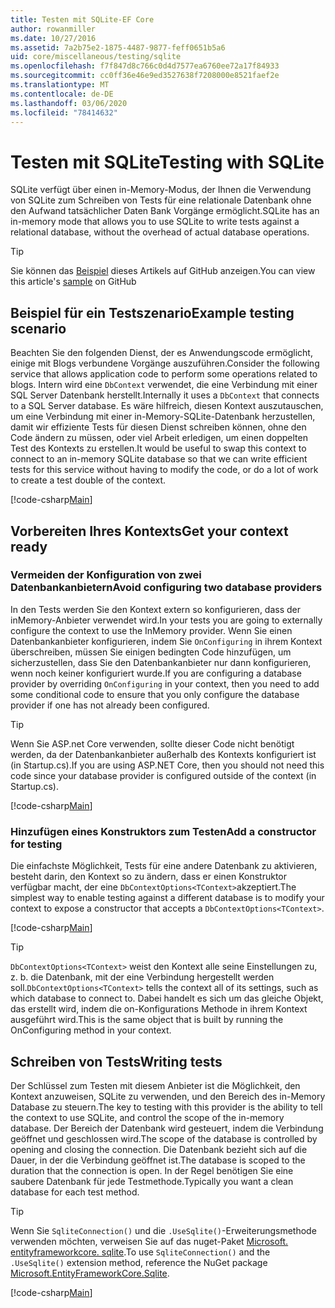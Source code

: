 ```yaml
---
title: Testen mit SQLite-EF Core
author: rowanmiller
ms.date: 10/27/2016
ms.assetid: 7a2b75e2-1875-4487-9877-feff0651b5a6
uid: core/miscellaneous/testing/sqlite
ms.openlocfilehash: f7f847d8c766c0d4d7577ea6760ee72a17f84933
ms.sourcegitcommit: cc0ff36e46e9ed3527638f7208000e8521faef2e
ms.translationtype: MT
ms.contentlocale: de-DE
ms.lasthandoff: 03/06/2020
ms.locfileid: "78414632"
---
```

# <a name="testing-with-sqlite"></a><span data-ttu-id="58ceb-102">Testen mit SQLite</span><span class="sxs-lookup"><span data-stu-id="58ceb-102">Testing with SQLite</span></span>

<span data-ttu-id="58ceb-103">SQLite verfügt über einen in-Memory-Modus, der Ihnen die Verwendung von SQLite zum Schreiben von Tests für eine relationale Datenbank ohne den Aufwand tatsächlicher Daten Bank Vorgänge ermöglicht.</span><span class="sxs-lookup"><span data-stu-id="58ceb-103">SQLite has an in-memory mode that allows you to use SQLite to write tests against a relational database, without the overhead of actual database operations.</span></span>

> [!TIP]  
> <span data-ttu-id="58ceb-104">Sie können das [Beispiel](https://github.com/dotnet/EntityFramework.Docs/tree/master/samples/core/Miscellaneous/Testing) dieses Artikels auf GitHub anzeigen.</span><span class="sxs-lookup"><span data-stu-id="58ceb-104">You can view this article's [sample](https://github.com/dotnet/EntityFramework.Docs/tree/master/samples/core/Miscellaneous/Testing) on GitHub</span></span>

## <a name="example-testing-scenario"></a><span data-ttu-id="58ceb-105">Beispiel für ein Testszenario</span><span class="sxs-lookup"><span data-stu-id="58ceb-105">Example testing scenario</span></span>

<span data-ttu-id="58ceb-106">Beachten Sie den folgenden Dienst, der es Anwendungscode ermöglicht, einige mit Blogs verbundene Vorgänge auszuführen.</span><span class="sxs-lookup"><span data-stu-id="58ceb-106">Consider the following service that allows application code to perform some operations related to blogs.</span></span> <span data-ttu-id="58ceb-107">Intern wird eine `DbContext` verwendet, die eine Verbindung mit einer SQL Server Datenbank herstellt.</span><span class="sxs-lookup"><span data-stu-id="58ceb-107">Internally it uses a `DbContext` that connects to a SQL Server database.</span></span> <span data-ttu-id="58ceb-108">Es wäre hilfreich, diesen Kontext auszutauschen, um eine Verbindung mit einer in-Memory-SQLite-Datenbank herzustellen, damit wir effiziente Tests für diesen Dienst schreiben können, ohne den Code ändern zu müssen, oder viel Arbeit erledigen, um einen doppelten Test des Kontexts zu erstellen.</span><span class="sxs-lookup"><span data-stu-id="58ceb-108">It would be useful to swap this context to connect to an in-memory SQLite database so that we can write efficient tests for this service without having to modify the code, or do a lot of work to create a test double of the context.</span></span>

[!code-csharp[Main](../../../../samples/core/Miscellaneous/Testing/BusinessLogic/BlogService.cs)]

## <a name="get-your-context-ready"></a><span data-ttu-id="58ceb-109">Vorbereiten Ihres Kontexts</span><span class="sxs-lookup"><span data-stu-id="58ceb-109">Get your context ready</span></span>

### <a name="avoid-configuring-two-database-providers"></a><span data-ttu-id="58ceb-110">Vermeiden der Konfiguration von zwei Datenbankanbietern</span><span class="sxs-lookup"><span data-stu-id="58ceb-110">Avoid configuring two database providers</span></span>

<span data-ttu-id="58ceb-111">In den Tests werden Sie den Kontext extern so konfigurieren, dass der inMemory-Anbieter verwendet wird.</span><span class="sxs-lookup"><span data-stu-id="58ceb-111">In your tests you are going to externally configure the context to use the InMemory provider.</span></span> <span data-ttu-id="58ceb-112">Wenn Sie einen Datenbankanbieter konfigurieren, indem Sie `OnConfiguring` in ihrem Kontext überschreiben, müssen Sie einigen bedingten Code hinzufügen, um sicherzustellen, dass Sie den Datenbankanbieter nur dann konfigurieren, wenn noch keiner konfiguriert wurde.</span><span class="sxs-lookup"><span data-stu-id="58ceb-112">If you are configuring a database provider by overriding `OnConfiguring` in your context, then you need to add some conditional code to ensure that you only configure the database provider if one has not already been configured.</span></span>

> [!TIP]  
> <span data-ttu-id="58ceb-113">Wenn Sie ASP.net Core verwenden, sollte dieser Code nicht benötigt werden, da der Datenbankanbieter außerhalb des Kontexts konfiguriert ist (in Startup.cs).</span><span class="sxs-lookup"><span data-stu-id="58ceb-113">If you are using ASP.NET Core, then you should not need this code since your database provider is configured outside of the context (in Startup.cs).</span></span>

[!code-csharp[Main](../../../../samples/core/Miscellaneous/Testing/BusinessLogic/BloggingContext.cs#OnConfiguring)]

### <a name="add-a-constructor-for-testing"></a><span data-ttu-id="58ceb-114">Hinzufügen eines Konstruktors zum Testen</span><span class="sxs-lookup"><span data-stu-id="58ceb-114">Add a constructor for testing</span></span>

<span data-ttu-id="58ceb-115">Die einfachste Möglichkeit, Tests für eine andere Datenbank zu aktivieren, besteht darin, den Kontext so zu ändern, dass er einen Konstruktor verfügbar macht, der eine `DbContextOptions<TContext>`akzeptiert.</span><span class="sxs-lookup"><span data-stu-id="58ceb-115">The simplest way to enable testing against a different database is to modify your context to expose a constructor that accepts a `DbContextOptions<TContext>`.</span></span>

[!code-csharp[Main](../../../../samples/core/Miscellaneous/Testing/BusinessLogic/BloggingContext.cs#Constructors)]

> [!TIP]  
> <span data-ttu-id="58ceb-116">`DbContextOptions<TContext>` weist den Kontext alle seine Einstellungen zu, z. b. die Datenbank, mit der eine Verbindung hergestellt werden soll.</span><span class="sxs-lookup"><span data-stu-id="58ceb-116">`DbContextOptions<TContext>` tells the context all of its settings, such as which database to connect to.</span></span> <span data-ttu-id="58ceb-117">Dabei handelt es sich um das gleiche Objekt, das erstellt wird, indem die on-Konfigurations Methode in ihrem Kontext ausgeführt wird.</span><span class="sxs-lookup"><span data-stu-id="58ceb-117">This is the same object that is built by running the OnConfiguring method in your context.</span></span>

## <a name="writing-tests"></a><span data-ttu-id="58ceb-118">Schreiben von Tests</span><span class="sxs-lookup"><span data-stu-id="58ceb-118">Writing tests</span></span>

<span data-ttu-id="58ceb-119">Der Schlüssel zum Testen mit diesem Anbieter ist die Möglichkeit, den Kontext anzuweisen, SQLite zu verwenden, und den Bereich des in-Memory Database zu steuern.</span><span class="sxs-lookup"><span data-stu-id="58ceb-119">The key to testing with this provider is the ability to tell the context to use SQLite, and control the scope of the in-memory database.</span></span> <span data-ttu-id="58ceb-120">Der Bereich der Datenbank wird gesteuert, indem die Verbindung geöffnet und geschlossen wird.</span><span class="sxs-lookup"><span data-stu-id="58ceb-120">The scope of the database is controlled by opening and closing the connection.</span></span> <span data-ttu-id="58ceb-121">Die Datenbank bezieht sich auf die Dauer, in der die Verbindung geöffnet ist.</span><span class="sxs-lookup"><span data-stu-id="58ceb-121">The database is scoped to the duration that the connection is open.</span></span> <span data-ttu-id="58ceb-122">In der Regel benötigen Sie eine saubere Datenbank für jede Testmethode.</span><span class="sxs-lookup"><span data-stu-id="58ceb-122">Typically you want a clean database for each test method.</span></span>

>[!TIP]
> <span data-ttu-id="58ceb-123">Wenn Sie `SqliteConnection()` und die `.UseSqlite()`-Erweiterungsmethode verwenden möchten, verweisen Sie auf das nuget-Paket [Microsoft. entityframeworkcore. sqlite](https://www.nuget.org/packages/Microsoft.EntityFrameworkCore.Sqlite/).</span><span class="sxs-lookup"><span data-stu-id="58ceb-123">To use `SqliteConnection()` and the `.UseSqlite()` extension method, reference the NuGet package [Microsoft.EntityFrameworkCore.Sqlite](https://www.nuget.org/packages/Microsoft.EntityFrameworkCore.Sqlite/).</span></span>

[!code-csharp[Main](../../../../samples/core/Miscellaneous/Testing/TestProject/SQLite/BlogServiceTests.cs)]
